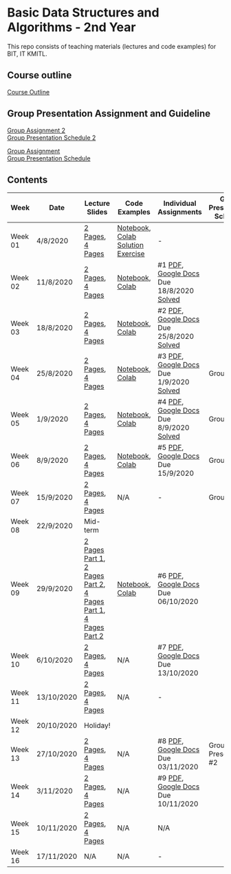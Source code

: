 # Basic Data Structures and Algorithms - 2nd Year

This repo consists of teaching materials (lectures and code examples) for BIT, IT KMITL.

## Course outline
[Course Outline](https://github.com/noswolf/DSA_BIT/blob/master/Course%20Outline%20BDSA%2001_2020.pdf)

## Group Presentation Assignment and Guideline

[Group Assignment 2](https://github.com/noswolf/DSA_BIT/blob/master/Group%20Presentation/BDSA_Group_Assignment2.pdf)  
[Group Presentation Schedule 2](https://github.com/noswolf/DSA_BIT/blob/master/Group%20Presentation/BDSA_Group_Presentation2.pdf)

[Group Assignment](https://github.com/noswolf/DSA_BIT/blob/master/Group%20Presentation/BDSA_Group_Assignment.pdf)  
[Group Presentation Schedule](https://github.com/noswolf/DSA_BIT/blob/master/Group%20Presentation/BDSA_Group_Presentation_Schedule_v2.pdf)

## Contents
|Week| Date | Lecture Slides|Code Examples|Individual Assignments| Group Presentation  Schedule |
|---|---|---|---|---|---|
|Week 01| 4/8/2020 | [2 Pages](https://github.com/noswolf/DSA_BIT/blob/master/Week1/BDSA_Week1_2pages.pdf), [4 Pages](https://github.com/noswolf/DSA_BIT/blob/master/Week1/BDSA_Week1_4pages.pdf) |[Notebook](https://nbviewer.jupyter.org/github/noswolf/DSA_BIT/blob/master/Week1/DSA_Week1.ipynb), [Colab](https://colab.research.google.com/github/noswolf/DSA_BIT/blob/master/Week1/DSA_Week1.ipynb) <br> [Solution Exercise](https://nbviewer.jupyter.org/github/noswolf/DSA_BIT/blob/master/Week1/DSA_Week1_Exercise_Solution.ipynb)| - | |
|Week 02| 11/8/2020 | [2 Pages](https://github.com/noswolf/DSA_BIT/blob/master/Week2/BDSA_Week2_2pages.pdf), [4 Pages](https://github.com/noswolf/DSA_BIT/blob/master/Week2/BDSA_Week2_4pages.pdf) | [Notebook](https://nbviewer.jupyter.org/github/noswolf/DSA_BIT/blob/master/Week2/DSA_Week2.ipynb), [Colab](https://colab.research.google.com/github/noswolf/DSA_BIT/blob/master/Week2/DSA_Week2.ipynb) | #1 [PDF](https://github.com/noswolf/DSA_BIT/blob/master/Week2/BDSA_Assignment01.pdf), [Google Docs](https://drive.google.com/file/d/1rxf8K3kMyORWi1jv1NMyBFR6OHBZ61MN/view?usp=sharing)  Due 18/8/2020  [Solved](https://github.com/noswolf/DSA_BIT/blob/master/Week2/BDSA_Assignment01_Solution.pdf) | |
|Week 03| 18/8/2020 | [2 Pages](https://github.com/noswolf/DSA_BIT/blob/master/Week3/BDSA_Week3_2pages.pdf), [4 Pages](https://github.com/noswolf/DSA_BIT/blob/master/Week3/BDSA_Week3_4pages.pdf) | [Notebook](https://nbviewer.jupyter.org/github/noswolf/DSA_BIT/blob/master/Week3/DSA_Week3.ipynb), [Colab](https://colab.research.google.com/github/noswolf/DSA_BIT/blob/master/Week3/DSA_Week3.ipynb) | #2 [PDF](https://github.com/noswolf/DSA_BIT/blob/master/Week3/BDSA_Assignment02.pdf), [Google Docs](https://drive.google.com/file/d/1Am7Ut8pyUIPtCfXN3EjjP8AvKxkSPHCn/view?usp=sharing)  Due 25/8/2020  [Solved](https://nbviewer.jupyter.org/gist/noswolf/ad3b9a48549de7e7dffc7a8f55cd85b5) | |
|Week 04| 25/8/2020 | [2 Pages](https://github.com/noswolf/DSA_BIT/blob/master/Week4/BDSA_Week4_2pages.pdf), [4 Pages](https://github.com/noswolf/DSA_BIT/blob/master/Week4/BDSA_Week4_4pages.pdf) | [Notebook](https://nbviewer.jupyter.org/github/noswolf/DSA_BIT/blob/master/Week4/DSA_Week4.ipynb), [Colab](https://colab.research.google.com/github/noswolf/DSA_BIT/blob/master/Week4/DSA_Week4.ipynb) | #3 [PDF](https://github.com/noswolf/DSA_BIT/blob/master/Week4/BDSA_Assignment03.pdf), [Google Docs](https://drive.google.com/file/d/1n7x1uJIbd2USnsic_fkfthWjxkwF7bq1/view?usp=sharing) Due 1/9/2020 [Solved](https://nbviewer.jupyter.org/gist/noswolf/e655bc66b0618359f4f08ff78b1f2cfc) | Group 1 |
|Week 05| 1/9/2020 | [2 Pages](https://github.com/noswolf/DSA_BIT/blob/master/Week5/BDSA_Week5_2pages.pdf), [4 Pages](https://github.com/noswolf/DSA_BIT/blob/master/Week5/BDSA_Week5_4pages.pdf) | [Notebook](https://nbviewer.jupyter.org/github/noswolf/DSA_BIT/blob/master/Week5/DSA_Week5.ipynb), [Colab](https://colab.research.google.com/github/noswolf/DSA_BIT/blob/master/Week5/DSA_Week5.ipynb) | #4 [PDF](https://github.com/noswolf/DSA_BIT/blob/master/Week5/BDSA_Assignment04.pdf), [Google Docs](https://drive.google.com/file/d/1i0tJSaWxX6zQOJ9e8UGAA89SHqc0xDKm/view?usp=sharing) Due 8/9/2020 [Solved](https://nbviewer.jupyter.org/gist/noswolf/8c492ddbcfa122bd1eeb24ce7de5746e) | Group 2 |
|Week 06| 8/9/2020 | [2 Pages](https://github.com/noswolf/DSA_BIT/blob/master/Week6/BDSA_Week6_2pages.pdf), [4 Pages](https://github.com/noswolf/DSA_BIT/blob/master/Week6/BDSA_Week6_4pages.pdf) | [Notebook](https://nbviewer.jupyter.org/github/noswolf/DSA_BIT/blob/master/Week6/DSA_Week6.ipynb), [Colab](https://colab.research.google.com/github/noswolf/DSA_BIT/blob/master/Week6/DSA_Week6.ipynb) | #5 [PDF](https://github.com/noswolf/DSA_BIT/blob/master/Week6/BDSA_Assignment05.pdf), [Google Docs](https://drive.google.com/file/d/122245vk4asaRst6VcicSl8il6yBXkZjQ/view?usp=sharing) Due 15/9/2020 | Group 3, 4 |
|Week 07| 15/9/2020 | [2 Pages](https://github.com/noswolf/DSA_BIT/blob/master/Week7/BDSA_Week7_2pages.pdf), [4 Pages](https://github.com/noswolf/DSA_BIT/blob/master/Week7/BDSA_Week7_4pages.pdf) | N/A | - | Group 5 |
|Week 08| 22/9/2020 | Mid-term | |
|Week 09| 29/9/2020 | [2 Pages Part 1](https://github.com/noswolf/DSA_BIT/blob/master/Week9/BDSA_Week9_2pages.pdf), [2 Pages Part 2](https://github.com/noswolf/DSA_BIT/blob/master/Week9/BDSA_Week9Part2_2pages.pdf),  [4 Pages Part 1](https://github.com/noswolf/DSA_BIT/blob/master/Week9/BDSA_Week9_4pages.pdf), [4 Pages Part 2](https://github.com/noswolf/DSA_BIT/blob/master/Week9/BDSA_Week9Part2_4pages.pdf) | [Notebook](https://nbviewer.jupyter.org/github/noswolf/DSA_BIT/blob/master/Week9/DSA_Week9.ipynb), [Colab](https://colab.research.google.com/github/noswolf/DSA_BIT/blob/master/Week9/DSA_Week9.ipynb) | #6 [PDF](https://github.com/noswolf/DSA_BIT/blob/master/Week9/BDSA_Assignment06.pdf), [Google Docs](https://drive.google.com/file/d/1f-Hg1d1sRKuVnxpBNSDWgCQ7AAXP_O-6/view?usp=sharing) Due 06/10/2020 | |
|Week 10| 6/10/2020 | [2 Pages](https://github.com/noswolf/DSA_BIT/blob/master/Week10/BDSA_Week10_2pages.pdf), [4 Pages](https://github.com/noswolf/DSA_BIT/blob/master/Week10/BDSA_Week10_4pages.pdf) | N/A | #7 [PDF](https://github.com/noswolf/DSA_BIT/blob/master/Week10/BDSA_Assignment07.pdf), [Google Docs](https://drive.google.com/file/d/115fccGZcFrIlYeq6XSWlDPEtzi2YiB88/view?usp=sharing) Due 13/10/2020 | |
|Week 11| 13/10/2020 | [2 Pages](https://github.com/noswolf/DSA_BIT/blob/master/Week11/BDSA_Week11_2pages.pdf), [4 Pages](https://github.com/noswolf/DSA_BIT/blob/master/Week11/BDSA_Week11_4pages.pdf) | N/A | - | |
|Week 12| 20/10/2020 | Holiday! |  |  | |
|Week 13| 27/10/2020 | [2 Pages](https://github.com/noswolf/DSA_BIT/blob/master/Week12/BDSA_Week12_2pages.pdf), [4 Pages](https://github.com/noswolf/DSA_BIT/blob/master/Week12/BDSA_Week12_4pages.pdf) | N/A | #8 [PDF](https://github.com/noswolf/DSA_BIT/blob/master/Week12/BDSA_Assignment08.pdf), [Google Docs](https://drive.google.com/file/d/1JmFFAJHNpdLyq4WXhuCW-TOWTIu38l9f/view?usp=sharing) Due 03/11/2020 | Group Presentation #2 |
|Week 14| 3/11/2020 | [2 Pages](https://github.com/noswolf/DSA_BIT/blob/master/Week13/BDSA_Week13_2pages.pdf), [4 Pages](https://github.com/noswolf/DSA_BIT/blob/master/Week13/BDSA_Week13_4pages.pdf) | N/A | #9 [PDF](https://github.com/noswolf/DSA_BIT/blob/master/Week13/BDSA_Assignment09.pdf), [Google Docs](https://drive.google.com/file/d/12EvEEY8fQkM3GZpsrG0UUYF97Hkrm8sM/view?usp=sharing) Due 10/11/2020 | |
|Week 15| 10/11/2020 | [2 Pages](https://github.com/noswolf/DSA_BIT/blob/master/Week14/BDSA_Week14_2pages.pdf), [4 Pages](https://github.com/noswolf/DSA_BIT/blob/master/Week14/BDSA_Week14_4pages.pdf) | N/A | N/A | |
|Week 16| 17/11/2020 | N/A | N/A | - | |

